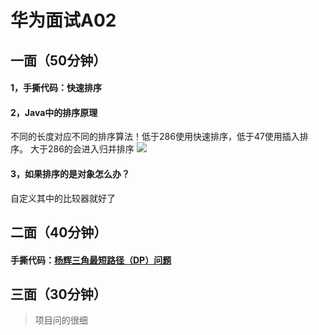 # 华为面试A02
## 一面（50分钟）
#### 1，手撕代码：快速排序
#### 2，Java中的排序原理
不同的长度对应不同的排序算法！低于286使用快速排序，低于47使用插入排序。
大于286的会进入归并排序
![](https://img2.mukewang.com/5d5dfc0a0001047205000593.png)
#### 3，如果排序的是对象怎么办？
自定义其中的比较器就好了

## 二面（40分钟）
#### 手撕代码：[杨辉三角最短路径（DP）问题](https://leetcode-cn.com/problems/triangle/description/?utm_source=LCUS&utm_medium=ip_redirect_q_uns&utm_campaign=transfer2china)

## 三面（30分钟）
> 项目问的很细